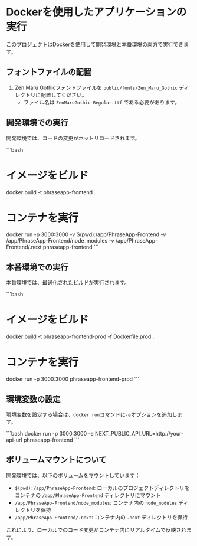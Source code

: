 # Dockerを使用したアプリケーションの実行

このプロジェクトはDockerを使用して開発環境と本番環境の両方で実行できます。

## フォントファイルの配置

1. Zen Maru Gothicフォントファイルを `public/fonts/Zen_Maru_Gothic` ディレクトリに配置してください。
   - ファイル名は `ZenMaruGothic-Regular.ttf` である必要があります。

## 開発環境での実行

開発環境では、コードの変更がホットリロードされます。

\`\`\`bash
# イメージをビルド
docker build -t phraseapp-frontend .

# コンテナを実行
docker run -p 3000:3000 -v $(pwd):/app/PhraseApp-Frontend -v /app/PhraseApp-Frontend/node_modules -v /app/PhraseApp-Frontend/.next phraseapp-frontend
\`\`\`

## 本番環境での実行

本番環境では、最適化されたビルドが実行されます。

\`\`\`bash
# イメージをビルド
docker build -t phraseapp-frontend-prod -f Dockerfile.prod .

# コンテナを実行
docker run -p 3000:3000 phraseapp-frontend-prod
\`\`\`

## 環境変数の設定

環境変数を設定する場合は、`docker run`コマンドに`-e`オプションを追加します。

\`\`\`bash
docker run -p 3000:3000 -e NEXT_PUBLIC_API_URL=http://your-api-url phraseapp-frontend
\`\`\`

## ボリュームマウントについて

開発環境では、以下のボリュームをマウントしています：

- `$(pwd):/app/PhraseApp-Frontend`: ローカルのプロジェクトディレクトリをコンテナの `/app/PhraseApp-Frontend` ディレクトリにマウント
- `/app/PhraseApp-Frontend/node_modules`: コンテナ内の `node_modules` ディレクトリを保持
- `/app/PhraseApp-Frontend/.next`: コンテナ内の `.next` ディレクトリを保持

これにより、ローカルでのコード変更がコンテナ内にリアルタイムで反映されます。
